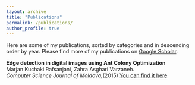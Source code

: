 ```yaml
---
layout: archive
title: "Publications"
permalink: /publications/
author_profile: true
---
```

Here are some of my publications, sorted by categories and in descending order by year. Please find more of my publications on [Google Scholar](https://scholar.google.com/citations?user=dH-0GtkAAAAJ&hl=en).


**Edge detection in digital images using Ant Colony Optimization**<br>
Marjan Kuchaki Rafsanjani, Zahra Asghari Varzaneh.<br>
 _Computer Science Journal of Moldova,_(2015) 
[You can find it here ](https://www.math.md/files/csjm/v23-n3/v23-n3-(pp343-359).pdf)

